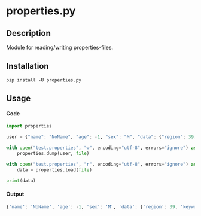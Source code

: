 # properties.py
## Description
Module for reading/writing properties-files.

## Installation
```shell
pip install -U properties.py
```

## Usage
#### Code
```python
import properties

user = {"name": "NoName", "age": -1, "sex": "M", "data": {"region": 39, "keywords": ["man", "human", 14.88]}}

with open("test.properties", "w", encoding="utf-8", errors="ignore") as file:
    properties.dump(user, file)

with open("test.properties", "r", encoding="utf-8", errors="ignore") as file:
    data = properties.load(file)

print(data)
```
#### Output
```python
{'name': 'NoName', 'age': -1, 'sex': 'M', 'data': {'region': 39, 'keywords': ['man', 'human', 14.88]}}
```